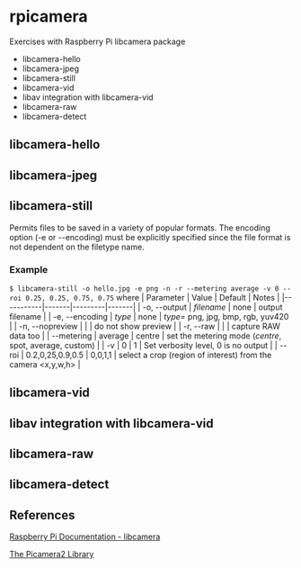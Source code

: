 # rpicamera
Exercises with Raspberry Pi libcamera package

- libcamera-hello
- libcamera-jpeg
- libcamera-still
- libcamera-vid
- libav integration with libcamera-vid
- libcamera-raw
- libcamera-detect 

## libcamera-hello

## libcamera-jpeg

## libcamera-still
Permits files to be saved in a variety of popular formats. The encoding option (-e or --encoding) must be explicitly specified since the file format is not dependent on the filetype name.

### Example
`
  $ libcamera-still -o hello.jpg -e png -n -r --metering average -v 0 --roi 0.25, 0.25, 0.75, 0.75
`
where
| Parameter | Value | Default | Notes |
|-----------|-------|---------|-------|
| -o, --output | _filename_ | none | output filename |
| -e, --encoding | _type_ | none | _type_= png, jpg, bmp, rgb, yuv420 |
| -n, --nopreview |  |  | do not show preview |
| -r, --raw | | | capture RAW data too |
| --metering | average | centre | set the metering mode (_centre_, spot, average, custom) |
| -v | 0 | 1 |  Set verbosity level, 0 is no output |
| --roi | 0.2,0,25,0.9,0.5 | 0,0,1,1 | select a crop (region of interest) from the camera <x,y,w,h> |

## libcamera-vid

## libav integration with libcamera-vid

## libcamera-raw

## libcamera-detect 

## References
[Raspberry Pi Documentation - libcamera](https://www.raspberrypi.com/documentation/computers/camera_software.html#libcamera-still)

[The Picamera2 Library](https://datasheets.raspberrypi.com/camera/picamera2-manual.pdf)
